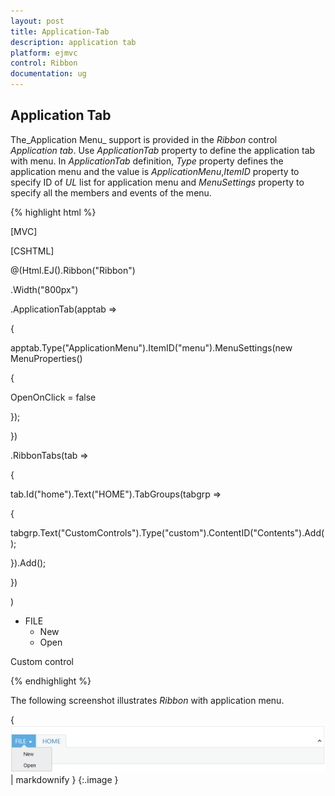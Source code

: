 ```yaml
---
layout: post
title: Application-Tab
description: application tab
platform: ejmvc
control: Ribbon
documentation: ug
---
```


## Application Tab

The_Application Menu_ support is provided in the _Ribbon_ control _Application tab_. Use _ApplicationTab_ property to define the application tab with menu. In _ApplicationTab_ definition, _Type_ property defines the application menu and the value is _ApplicationMenu_,_ItemID_ property to specify ID of _UL_ list for application menu and _MenuSettings_ property to specify all the members and events of the menu.



{% highlight html %}

[MVC]



[CSHTML]

@(Html.EJ().Ribbon("Ribbon")

.Width("800px")

.ApplicationTab(apptab =>

{

apptab.Type("ApplicationMenu").ItemID("menu").MenuSettings(new MenuProperties()

{

OpenOnClick = false

});

})

.RibbonTabs(tab =>

{

tab.Id("home").Text("HOME").TabGroups(tabgrp =>

{

tabgrp.Text("CustomControls").Type("custom").ContentID("Contents").Add();

}).Add();

})

)



<ul id="menu">

<li><a>FILE</a>

<ul>

<li><a>New</a></li>

<li><a>Open</a></li>

</ul>

</li>

</ul>

<div id="Contents">Custom control</div>



{% endhighlight %}



The following screenshot illustrates _Ribbon_ with application menu.

{ ![](Application-Tab_images/Application-Tab_img1.png) | markdownify }
{:.image }




